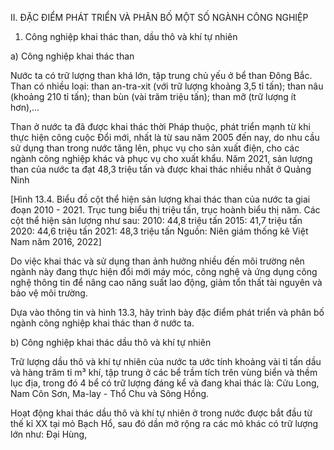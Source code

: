 II. ĐẶC ĐIỂM PHÁT TRIỂN VÀ PHÂN BỐ MỘT SỐ NGÀNH CÔNG NGHIỆP

1. Công nghiệp khai thác than, dầu thô và khí tự nhiên

a) Công nghiệp khai thác than

Nước ta có trữ lượng than khá lớn, tập trung chủ yếu ở bể than Đông Bắc. Than có nhiều loại: than an-tra-xit (với trữ lượng khoảng 3,5 tỉ tấn); than nâu (khoảng 210 tỉ tấn); than bùn (vài trăm triệu tấn); than mỡ (trữ lượng ít hơn),...

Than ở nước ta đã được khai thác thời Pháp thuộc, phát triển mạnh từ khi thực hiện công cuộc Đổi mới, nhất là từ sau năm 2005 đến nay, do nhu cầu sử dụng than trong nước tăng lên, phục vụ cho sản xuất điện, cho các ngành công nghiệp khác và phục vụ cho xuất khẩu. Năm 2021, sản lượng than của nước ta đạt 48,3 triệu tấn và được khai thác nhiều nhất ở Quảng Ninh

[Hình 13.4. Biểu đồ cột thể hiện sản lượng khai thác than của nước ta giai đoạn 2010 - 2021. Trục tung biểu thị triệu tấn, trục hoành biểu thị năm. Các cột thể hiện sản lượng như sau:
2010: 44,8 triệu tấn
2015: 41,7 triệu tấn
2020: 44,6 triệu tấn
2021: 48,3 triệu tấn
Nguồn: Niên giám thống kê Việt Nam năm 2016, 2022]

Do việc khai thác và sử dụng than ảnh hưởng nhiều đến môi trường nên ngành này đang thực hiện đổi mới máy móc, công nghệ và ứng dụng công nghệ thông tin để nâng cao năng suất lao động, giảm tổn thất tài nguyên và bảo vệ môi trường.

Dựa vào thông tin và hình 13.3, hãy trình bày đặc điểm phát triển và phân bố ngành công nghiệp khai thác than ở nước ta.

b) Công nghiệp khai thác dầu thô và khí tự nhiên

Trữ lượng dầu thô và khí tự nhiên của nước ta ước tính khoảng vài tỉ tấn dầu và hàng trăm tỉ m³ khí, tập trung ở các bể trầm tích trên vùng biển và thềm lục địa, trong đó 4 bể có trữ lượng đáng kể và đang khai thác là: Cửu Long, Nam Côn Sơn, Ma-lay - Thổ Chu và Sông Hồng.

Hoạt động khai thác dầu thô và khí tự nhiên ở trong nước được bắt đầu từ thế kỉ XX tại mỏ Bạch Hổ, sau đó dần mở rộng ra các mỏ khác có trữ lượng lớn như: Đại Hùng,